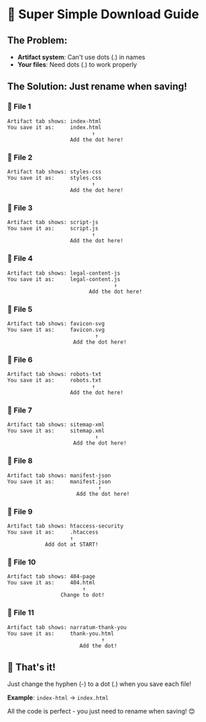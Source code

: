 # 🎯 Super Simple Download Guide

## The Problem:
- **Artifact system**: Can't use dots (.) in names
- **Your files**: Need dots (.) to work properly

## The Solution: Just rename when saving!

### 📄 File 1
```
Artifact tab shows: index-html
You save it as:     index.html
                           ↑
                    Add the dot here!
```

### 📄 File 2
```
Artifact tab shows: styles-css
You save it as:     styles.css
                           ↑
                    Add the dot here!
```

### 📄 File 3
```
Artifact tab shows: script-js
You save it as:     script.js
                           ↑
                    Add the dot here!
```

### 📄 File 4
```
Artifact tab shows: legal-content-js
You save it as:     legal-content.js
                                  ↑
                          Add the dot here!
```

### 📄 File 5
```
Artifact tab shows: favicon-svg
You save it as:     favicon.svg
                            ↑
                     Add the dot here!
```

### 📄 File 6
```
Artifact tab shows: robots-txt
You save it as:     robots.txt
                           ↑
                    Add the dot here!
```

### 📄 File 7
```
Artifact tab shows: sitemap-xml
You save it as:     sitemap.xml
                            ↑
                     Add the dot here!
```

### 📄 File 8
```
Artifact tab shows: manifest-json
You save it as:     manifest.json
                             ↑
                      Add the dot here!
```

### 📄 File 9
```
Artifact tab shows: htaccess-security
You save it as:     .htaccess
                    ↑
            Add dot at START!
```

### 📄 File 10
```
Artifact tab shows: 404-page
You save it as:     404.html
                        ↑
                 Change to dot!
```

### 📄 File 11
```
Artifact tab shows: narratum-thank-you
You save it as:     thank-you.html
                              ↑
                       Add the dot!
```

## 🎨 That's it! 

Just change the hyphen (-) to a dot (.) when you save each file!

**Example**: `index-html` → `index.html`

All the code is perfect - you just need to rename when saving! 😊